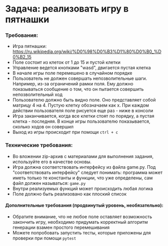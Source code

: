 # Задача: реализовать игру в пятнашки
 
### Требования:
- Игра пятнашки: https://ru.wikipedia.org/wiki/%D0%98%D0%B3%D1%80%D0%B0_%D0%B2_15
- Поле состоит из клеток от 1 до 15 и пустой клетки
- Управление ведется кнопками "wasd", двигается пустая клетка
- В начале игры поле перемешено в случайном порядке
- Пользователь не должен совершать непозволительные шаги. Например, из-за ограничений рамки поля. Ему должно показываться сообщение о том, что он пытается совершить непозволительный ход
- Пользователю должно быть видно поле. Оно представляет собой матрицу 4 на 4. Пустую клетку обозначаем как x. При каждом действии пользователя поле рисуется еще раз - ниже в консоли
- Игра заканчивается, когда все клетки стоят по порядку, а пустая клетка - последняя. В конце игры пользователю показывается, сколько ходов он совершил
- Выход из игры происходит при помощи `ctrl + c`
 
### Технические требования:
- Во вложении zip-архив с материалами для выполнения задания, используйте его в качестве основы.
- Игра должна соответствовать интерфейсу из файла game.py. Под "соответствовать интерфейсу" следует понимать: программа может иметь только те константы и функции, что уже определены, сам файл должен называться: `game.py`
- Внутри реализуемых функций может происходить любая логика
- Поле должно быть реализовано как плоский список
 
#### Дополнительные требования (продвинутый уровень, необязательно):
- Обратите внимание, что не любое поле оставляет возможность закончить игру, необходимо придумать корректный алгоритм генерации взамен простого перемешивания
- Можете попробовать запустить тесты, которые приложены для проверки при помощи `pytest`